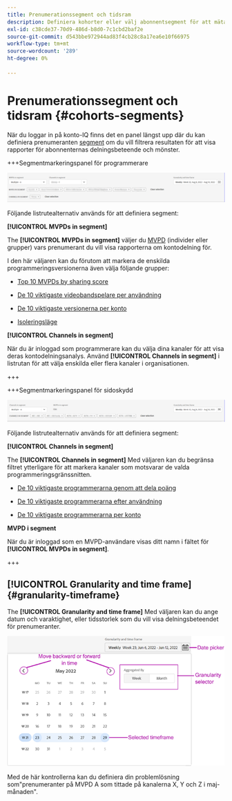 ```yaml
---
title: Prenumerationssegment och tidsram
description: Definiera kohorter eller välj abonnentsegment för att mäta möjligheterna och mönstren för kontodelning för era kanaltittare så att de kan använda grafiska verktyg och rapporter i konto-IQ.
exl-id: c38cde37-70d9-486d-b8d0-7c1cbd2baf2e
source-git-commit: d543bbe972944ad83f4cb28c8a17ea6e10f66975
workflow-type: tm+mt
source-wordcount: '289'
ht-degree: 0%

---
```



# Prenumerationssegment och tidsram {#cohorts-segments}

När du loggar in på konto-IQ finns det en panel längst upp där du kan definiera prenumeranten [segment](/help/accountiq/product-concepts.md#segment-segmet-def) om du vill filtrera resultaten för att visa rapporter för abonnenternas delningsbeteende och mönster.

<!--![](assets/segment-timeframe-panel.png)-->

+++Segmentmarkeringspanel för programmerare

![](assets/segment-panel-programmer.png)

<!--![](assets/filter-panel.png)-->

Följande listrutealternativ används för att definiera segment:

**[!UICONTROL MVPDs in segment]**

The **[!UICONTROL MVPDs in segment]** väljer du [MVPD](/help/accountiq/product-concepts.md#mvpd-def) (individer eller grupper) vars prenumerant du vill visa rapporterna om kontodelning för.

I den här väljaren kan du förutom att markera de enskilda programmeringsversionerna även välja följande grupper:

* [Top 10 MVPDs by sharing score](/help/accountiq/product-concepts.md#top-mvpds-def)

* [De 10 viktigaste videobandspelare per användning](/help/accountiq/product-concepts.md#top-mvpds-def)

* [De 10 viktigaste versionerna per konto](/help/accountiq/product-concepts.md#top-mvpds-def)

* [Isoleringsläge](/help/accountiq/isolation-mode.md)

**[!UICONTROL Channels in segment]**

När du är inloggad som programmerare kan du välja dina kanaler för att visa deras kontodelningsanalys. Använd **[!UICONTROL Channels in segment]** i listrutan för att välja enskilda eller flera kanaler i organisationen.

+++

+++Segmentmarkeringspanel för sidoskydd

![](assets/segment-panel-mvpd.png)

Följande listrutealternativ används för att definiera segment:

**[!UICONTROL Channels in segment]**

The **[!UICONTROL Channels in segment]** Med väljaren kan du begränsa filtret ytterligare för att markera kanaler som motsvarar de valda programmeringsgränssnitten.

* [De 10 viktigaste programmerarna genom att dela poäng](/help/accountiq/product-concepts.md#top-mvpds-def)

* [De 10 viktigaste programmerarna efter användning](/help/accountiq/product-concepts.md#top-mvpds-def)

* [De 10 viktigaste programmerarna per konto](/help/accountiq/product-concepts.md#top-mvpds-def)

**MVPD i segment**

När du är inloggad som en MVPD-användare visas ditt namn i fältet för **[!UICONTROL MVPDs in segment]**.

+++




<!--For example, you can define your segment as the "subscribers of the MVPD A that watched the channels X, Y, and Z".-->



## [!UICONTROL Granularity and time frame] {#granularity-timeframe}

The **[!UICONTROL Granularity and time frame]** Med väljaren kan du ange datum och varaktighet, eller tidsstorlek som du vill visa delningsbeteendet för prenumeranter.

![[!UICONTROL Granularity and timeframe]](assets/granularity-timeframe-weekwise.png)

Med de här kontrollerna kan du definiera din problemlösning som&quot;prenumeranter på MVPD A som tittade på kanalerna X, Y och Z i maj-månaden&quot;.

